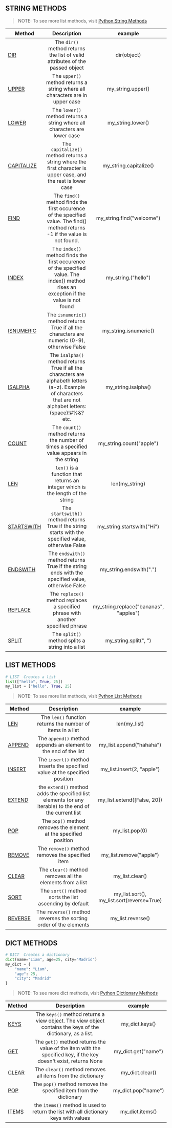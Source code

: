 ## STRING METHODS
>NOTE: To see more list methods, visit [Python String Methods](https://www.w3schools.com/python/python_ref_string.asp)

|Method| Description | example
| ------------------ |:-------------: |:-------------:|
[DIR](https://www.w3schools.com/python/ref_func_dir.asp) | The `dir()` method returns the list of valid attributes of the passed object | dir(object)
[UPPER](https://www.w3schools.com/python/ref_string_upper.asp) | The `upper()` method returns a string where all characters are in upper case | my_string.upper()
[LOWER](https://www.w3schools.com/python/ref_string_lower.asp) | The `lower()` method returns a string where all characters are lower case | my_string.lower()
[CAPITALIZE](https://www.w3schools.com/python/ref_string_capitalize.asp) | The `capitalize()` method returns a string where the first character is upper case, and the rest is lower case | my_string.capitalize()
[FIND](https://www.w3schools.com/python/ref_string_find.asp) | The `find()` method finds the first occurence of the specified value. The find() method returns -1 if the value is not found. | my_string.find("welcome")
[INDEX](https://www.w3schools.com/python/ref_string_index.asp) | The `index()` method finds the first occurence of the specified value. The index() method rises an exception if the value is not found | my_string.("hello")
[ISNUMERIC](https://www.w3schools.com/python/ref_string_isnumeric.asp) | The `isnumeric()` method returns True if all the characters are numeric (0-9), otherwise False | my_string.isnumeric()
[ISALPHA](https://www.w3schools.com/python/ref_string_isalpha.asp) | The `isalpha()` method returns True if all the characters are alphabeth letters (a-z). Example of characters that are not alphabet letters: (space)!#%&? etc. | my_string.isalpha()
[COUNT](https://www.w3schools.com/python/ref_string_count.asp) | The `count()` method returns the number of times a specified value appears in the string | my_string.count("apple")
[LEN](https://www.w3schools.com/python/ref_func_len.asp) | `len()` is a function that returns an integer which is the length of the string | len(my_string)
[STARTSWITH](https://www.w3schools.com/python/ref_string_startswith.asp) | The `startswith()` method returns True if the string starts with the specified value, otherwise False | my_string.startswith("Hi")
[ENDSWITH](https://www.w3schools.com/python/ref_string_endswith.asp) | The `endswith()` method returns True if the string ends with the specified value, otherwise False | my_string.endswith(".")
[REPLACE](https://www.w3schools.com/python/ref_string_replace.asp) | The `replace()` method replaces a specified phrase with another specified phrase | my_string.replace("bananas", "apples")
[SPLIT](https://www.w3schools.com/python/ref_string_split.asp) | The `split()` method splits a string into a list | my_string.split(", ")	

## LIST METHODS
```python
# LIST  Creates a list
list(["hello", True, 25])
my_list = ["hello", True, 25]
```
>NOTE: To see more list methods, visit [Python List Methods](https://www.w3schools.com/python/python_lists_methods.asp)

|Method| Description | example
| ------------------ |:-------------: |:-------------:|
[LEN](https://www.w3schools.com/python/ref_func_len.asp) | The `len()` function returns the number of items in a list | len(my_list)
[APPEND](https://www.w3schools.com/python/ref_list_append.asp) | The `append()` method appends an element to the end of the list | my_list.append("hahaha")
[INSERT](https://www.w3schools.com/python/ref_list_insert.asp) | The `insert()` method inserts the specified value at the specified position | my_list.insert(2, "apple")
[EXTEND](https://www.w3schools.com/python/ref_list_extend.asp) | the `extend()` method adds the specified list elements (or any iterable) to the end of the current list | my_list.extend([False, 20])
[POP](https://www.w3schools.com/python/ref_list_pop.asp) | The `pop()` method removes the element at the specified position | my_list.pop(0)
[REMOVE](https://www.w3schools.com/python/ref_list_remove.asp) | The `remove()` method removes the specified item | my_list.remove("apple")
[CLEAR](https://www.w3schools.com/python/ref_list_clear.asp) | The `clear()` method removes all the elements from a list | my_list.clear()
[SORT](https://www.w3schools.com/python/ref_list_sort.asp) | The `sort()` method sorts the list ascending by default | my_list.sort(), my_list.sort(reverse=True)
[REVERSE](https://www.w3schools.com/python/ref_list_reverse.asp) | The `reverse()` method reverses the sorting order of the elements | my_list.reverse()

## DICT METHODS
```python
# DICT  Creates a dictionary
dict(name="Liam", age=25, city="Madrid")
my_dict = {
	"name": "Liam",
	"age": 25,
	"city": "Madrid"
}
```
>NOTE: To see more dict methods, visit [Python Dictionary Methods](https://www.w3schools.com/python/python_ref_dictionary.asp)

|Method| Description | example
| ------------------ |:-------------: |:-------------:|
[KEYS](https://www.w3schools.com/python/ref_dictionary_keys.asp) | The `keys()` method returns a view object. The view object contains the keys of the dictionary, as a list. | my_dict.keys()
[GET](https://www.w3schools.com/python/ref_dictionary_get.asp) | The `get()` method returns the value of the item with the specified key, if the key doesn't exist, returns None | my_dict.get("name")
[CLEAR](https://www.w3schools.com/python/ref_dictionary_clear.asp) | The `clear()` method removes all items from the dictionary | my_dict.clear()
[POP](https://www.w3schools.com/python/ref_dictionary_pop.asp) | The `pop()` method removes the specified item from the dictionary | my_dict.pop("name")
[ITEMS](https://www.w3schools.com/python/ref_dictionary_items.asp) | the `items()` method is used to return the list with all dictionary keys with values | my_dict.items()

